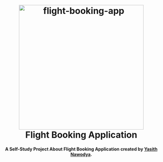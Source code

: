 
<h1 align="center">
  <br>
  <a href="http://"><img src="https://github.com/Yasith8/flight-ticket-booking-application/assets/90121062/9ece8417-62c3-4980-aa97-ba3551fb001e" alt="flight-booking-app" width="400" height="`180"></a>
  <br>
  Flight Booking Application
  <br>
</h1>

<h4 align="center">A Self-Study Project About Flight Booking Application created by <a href="https://github.com/Yasith8" target="_blank">Yasith Nawodya</a>.</h4>

